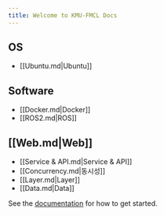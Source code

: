 ```yaml
---
title: Welcome to KMU-FMCL Docs
---
```


## OS
- [[Ubuntu.md|Ubuntu]]

## Software
  - [[Docker.md|Docker]]
  - [[ROS2.md|ROS]]

## [[Web.md|Web]]
- [[Service & API.md|Service & API]]
- [[Concurrency.md|동시성]]
- [[Layer.md|Layer]]
- [[Data.md|Data]]

See the [documentation](https://quartz.jzhao.xyz) for how to get started.
